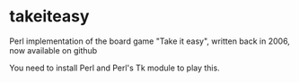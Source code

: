 # takeiteasy
Perl implementation of the board game "Take it easy", written back in 2006, now available on github 

You need to install Perl and Perl's Tk module to play this.

